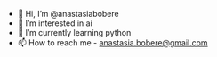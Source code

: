 - 👋 Hi, I’m @anastasiabobere
- 👀 I’m interested in ai 
- 🌱 I’m currently learning python
- 📫 How to reach me - anastasia.bobere@gmail.com

<!---
anastasiabobere/anastasiabobere is a ✨ special ✨ repository because its `README.md` (this file) appears on your GitHub profile.
You can click the Preview link to take a look at your changes.
--->
